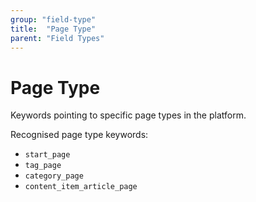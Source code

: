```yaml
---
group: "field-type"
title:  "Page Type"
parent: "Field Types"
---
```


# Page Type

Keywords pointing to specific page types in the platform.

Recognised page type keywords:
* `start_page`
* `tag_page`
* `category_page`
* `content_item_article_page`
